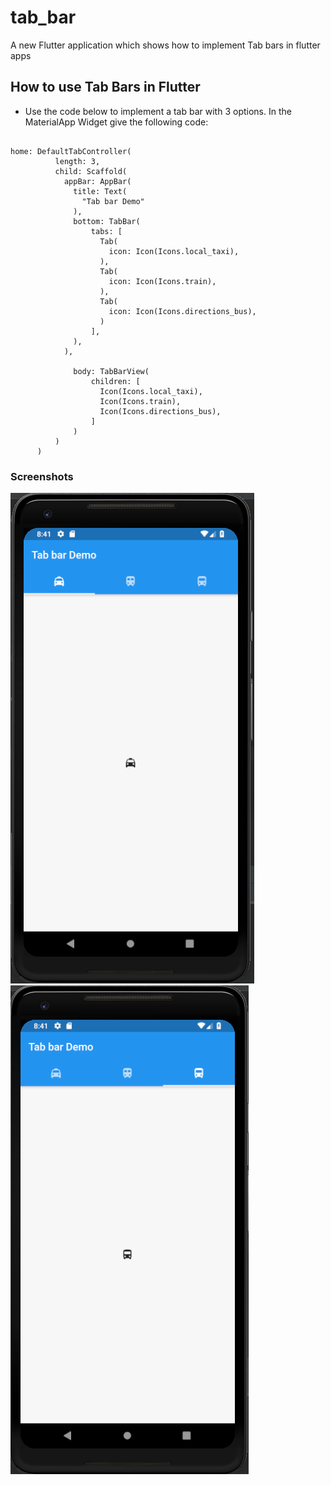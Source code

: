 # tab_bar

A new Flutter application which shows how to implement Tab bars in flutter apps

## How to use Tab Bars in Flutter

- Use the code below to implement a tab bar with 3 options. In the MaterialApp Widget give the 
following code:

```

home: DefaultTabController(
          length: 3,
          child: Scaffold(
            appBar: AppBar(
              title: Text(
                "Tab bar Demo"
              ),
              bottom: TabBar(
                  tabs: [
                    Tab(
                      icon: Icon(Icons.local_taxi),
                    ),
                    Tab(
                      icon: Icon(Icons.train),
                    ),
                    Tab(
                      icon: Icon(Icons.directions_bus),
                    )
                  ],
              ),
            ),

              body: TabBarView(
                  children: [
                    Icon(Icons.local_taxi),
                    Icon(Icons.train),
                    Icon(Icons.directions_bus),
                  ]
              )
          )
      )

```


### Screenshots

![](./screenshots/screen1.png) ![](./screenshots/screen2.png)